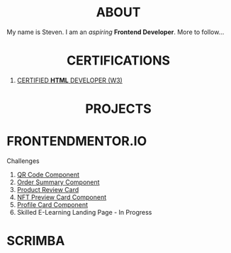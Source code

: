 <h1 align="center">ABOUT</h1>

My name is Steven.  I am an *aspiring* __Frontend Developer__.  More to follow...

<h1 align="center">CERTIFICATIONS</h1>

1. [CERTIFIED __HTML__ DEVELOPER (W3)](https://github.com/javascriptooo/javascriptooo/blob/9c2fa3dc1b45417b6ad59ba5902702a70336aabb/certifications/certificate_of_completion_html.pdf)

<h1 align="center">PROJECTS</h1>

# FRONTENDMENTOR.IO

Challenges
1. [QR Code Component](https://jsooo-fe-mentor-qr-code-component.netlify.app)
2. [Order Summary Component](https://jsooo-fe-mentor-order-summary-comp.netlify.app/)
3. [Product Review Card](https://jsooo-fe-mentor-product-preview-card.netlify.app/)
4. [NFT Preview Card Component](https://jsooo-fe-mentor-nft-preview-card.netlify.app/)
5. [Profile Card Component](https://jsooo-fe-mentor-profile-card-comp.netlify.app/)
6. Skilled E-Learning Landing Page - In Progress

# SCRIMBA
